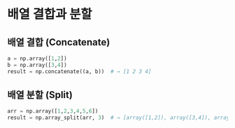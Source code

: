 # 배열 결합과 분할

## 배열 결합 (Concatenate)
```python
a = np.array([1,2])
b = np.array([3,4])
result = np.concatenate((a, b))  # → [1 2 3 4]
```

## 배열 분할 (Split)
```python
arr = np.array([1,2,3,4,5,6])
result = np.array_split(arr, 3)  # → [array([1,2]), array([3,4]), array([5,6])]
```
